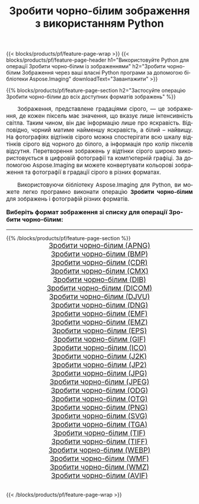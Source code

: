 ﻿---
title: Зробити чорно-бiлим зображення з використанням Python 
weight: 3920
url: /uk/python-net/grayscale/ 
lang: uk
langdirlevel: 2
locales: zh-hans,ja,it,ru,de,es,fr,nl,id,lt,pl,pt,vi,tr,ko,zh-hant,ar,hi,th,sv,cs,uk,he
description: Застосування бібліотеки Aspose.Imaging до зображень і фотографій Зробити чорно-бiлим за допомогою ваших власних програм Python і серверних API.
---

{{< blocks/products/pf/feature-page-wrap >}}
{{< blocks/products/pf/feature-page-header h1="Використовуйте Python для операції Зробити чорно-бiлим із зображеннями" h2="Зробити чорно-бiлим Зображення через ваші власні Python програми за допомогою бібліотеки Aspose.Imaging" downloadText="Завантажити" >}}


{{% blocks/products/pf/feature-page-section  h2="Застосуйте операцію Зробити чорно-бiлим до всіх доступних форматів зображень" %}}
<p align="justify" style="text-indent:2em;font-size:15px;">
Зображення, представлене градаціями сірого, — це зображення, де кожен піксель має значення, що вказує лише інтенсивність світла. Таким чином, він дає інформацію лише про яскравість. Відповідно, чорний матиме найменшу яскравість, а білий – найвищу. На фотографіях відтінків сірого можна спостерігати всю шкалу відтінків сірого від чорного до білого, а інформація про колір пікселів відсутня. Перетворення зображень у відтінки сірого широко використовується в цифровій фотографії та комп’ютерній графіці. За допомогою Aspose.Imaging ви можете конвертувати кольорові зображення та фотографії в градації сірого в різних форматах.
</p>
<p align="justify" style="text-indent:2em;font-size:15px;">
Використовуючи бібліотеку Aspose.Imaging для Python, ви можете легко програмно виконати операцію <b>Зробити чорно-бiлим</b> для зображень і фотографій різних форматів.
</p>
<h3 style="margin-top:16px;">
Виберіть формат зображення зі списку для операції Зробити чорно-бiлим:
</h3>
<hr/>
{{% /blocks/products/pf/feature-page-section %}}
<div class="container-fluid productfamilypage bg-gray">
    <div class="convertypes bg-gray agp-content section">
        <div class="container">
		<div class="row other-converters" style="gap: 10px;font-size: 19px;text-align:center;">
		    <div class='col-md-3 other-converter remove-lp remove-rp'><a href="/imaging/uk/python-net/grayscale/apng/" style="padding:15px;">Зробити чорно-бiлим (APNG)</a></div><div class='col-md-3 other-converter remove-lp remove-rp'><a href="/imaging/uk/python-net/grayscale/bmp/" style="padding:15px;">Зробити чорно-бiлим (BMP)</a></div><div class='col-md-3 other-converter remove-lp remove-rp'><a href="/imaging/uk/python-net/grayscale/cdr/" style="padding:15px;">Зробити чорно-бiлим (CDR)</a></div><div class='col-md-3 other-converter remove-lp remove-rp'><a href="/imaging/uk/python-net/grayscale/cmx/" style="padding:15px;">Зробити чорно-бiлим (CMX)</a></div><div class='col-md-3 other-converter remove-lp remove-rp'><a href="/imaging/uk/python-net/grayscale/dib/" style="padding:15px;">Зробити чорно-бiлим (DIB)</a></div><div class='col-md-3 other-converter remove-lp remove-rp'><a href="/imaging/uk/python-net/grayscale/dicom/" style="padding:15px;">Зробити чорно-бiлим (DICOM)</a></div><div class='col-md-3 other-converter remove-lp remove-rp'><a href="/imaging/uk/python-net/grayscale/djvu/" style="padding:15px;">Зробити чорно-бiлим (DJVU)</a></div><div class='col-md-3 other-converter remove-lp remove-rp'><a href="/imaging/uk/python-net/grayscale/dng/" style="padding:15px;">Зробити чорно-бiлим (DNG)</a></div><div class='col-md-3 other-converter remove-lp remove-rp'><a href="/imaging/uk/python-net/grayscale/emf/" style="padding:15px;">Зробити чорно-бiлим (EMF)</a></div><div class='col-md-3 other-converter remove-lp remove-rp'><a href="/imaging/uk/python-net/grayscale/emz/" style="padding:15px;">Зробити чорно-бiлим (EMZ)</a></div><div class='col-md-3 other-converter remove-lp remove-rp'><a href="/imaging/uk/python-net/grayscale/eps/" style="padding:15px;">Зробити чорно-бiлим (EPS)</a></div><div class='col-md-3 other-converter remove-lp remove-rp'><a href="/imaging/uk/python-net/grayscale/gif/" style="padding:15px;">Зробити чорно-бiлим (GIF)</a></div><div class='col-md-3 other-converter remove-lp remove-rp'><a href="/imaging/uk/python-net/grayscale/ico/" style="padding:15px;">Зробити чорно-бiлим (ICO)</a></div><div class='col-md-3 other-converter remove-lp remove-rp'><a href="/imaging/uk/python-net/grayscale/j2k/" style="padding:15px;">Зробити чорно-бiлим (J2K)</a></div><div class='col-md-3 other-converter remove-lp remove-rp'><a href="/imaging/uk/python-net/grayscale/jp2/" style="padding:15px;">Зробити чорно-бiлим (JP2)</a></div><div class='col-md-3 other-converter remove-lp remove-rp'><a href="/imaging/uk/python-net/grayscale/jpg/" style="padding:15px;">Зробити чорно-бiлим (JPG)</a></div><div class='col-md-3 other-converter remove-lp remove-rp'><a href="/imaging/uk/python-net/grayscale/jpeg/" style="padding:15px;">Зробити чорно-бiлим (JPEG)</a></div><div class='col-md-3 other-converter remove-lp remove-rp'><a href="/imaging/uk/python-net/grayscale/odg/" style="padding:15px;">Зробити чорно-бiлим (ODG)</a></div><div class='col-md-3 other-converter remove-lp remove-rp'><a href="/imaging/uk/python-net/grayscale/otg/" style="padding:15px;">Зробити чорно-бiлим (OTG)</a></div><div class='col-md-3 other-converter remove-lp remove-rp'><a href="/imaging/uk/python-net/grayscale/png/" style="padding:15px;">Зробити чорно-бiлим (PNG)</a></div><div class='col-md-3 other-converter remove-lp remove-rp'><a href="/imaging/uk/python-net/grayscale/svg/" style="padding:15px;">Зробити чорно-бiлим (SVG)</a></div><div class='col-md-3 other-converter remove-lp remove-rp'><a href="/imaging/uk/python-net/grayscale/tga/" style="padding:15px;">Зробити чорно-бiлим (TGA)</a></div><div class='col-md-3 other-converter remove-lp remove-rp'><a href="/imaging/uk/python-net/grayscale/tif/" style="padding:15px;">Зробити чорно-бiлим (TIF)</a></div><div class='col-md-3 other-converter remove-lp remove-rp'><a href="/imaging/uk/python-net/grayscale/tiff/" style="padding:15px;">Зробити чорно-бiлим (TIFF)</a></div><div class='col-md-3 other-converter remove-lp remove-rp'><a href="/imaging/uk/python-net/grayscale/webp/" style="padding:15px;">Зробити чорно-бiлим (WEBP)</a></div><div class='col-md-3 other-converter remove-lp remove-rp'><a href="/imaging/uk/python-net/grayscale/wmf/" style="padding:15px;">Зробити чорно-бiлим (WMF)</a></div><div class='col-md-3 other-converter remove-lp remove-rp'><a href="/imaging/uk/python-net/grayscale/wmz/" style="padding:15px;">Зробити чорно-бiлим (WMZ)</a></div><div class='col-md-3 other-converter remove-lp remove-rp'><a href="/imaging/uk/python-net/grayscale/avif/" style="padding:15px;">Зробити чорно-бiлим (AVIF)</a></div>
                </div>
        </div>
    </div>
</div>
<br/>

{{< /blocks/products/pf/feature-page-wrap >}}
